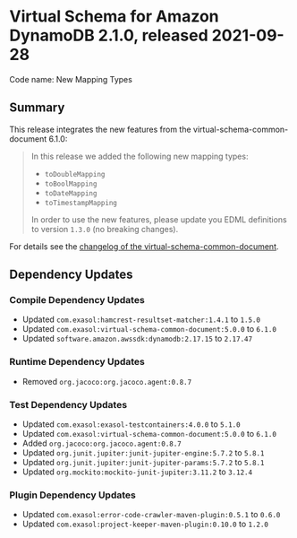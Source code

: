 # Virtual Schema for Amazon DynamoDB 2.1.0, released 2021-09-28

Code name: New Mapping Types

## Summary

This release integrates the new features from the virtual-schema-common-document 6.1.0:

> In this release we added the following new mapping types:
>
> * `toDoubleMapping`
> * `toBoolMapping`
> * `toDateMapping`
> * `toTimestampMapping`
>
> In order to use the new features, please update you EDML definitions to version `1.3.0` (no breaking changes).

For details see the [changelog of the virtual-schema-common-document](https://github.com/exasol/virtual-schema-common-document/blob/main/doc/changes/changes_6.1.0.md).

## Dependency Updates

### Compile Dependency Updates

* Updated `com.exasol:hamcrest-resultset-matcher:1.4.1` to `1.5.0`
* Updated `com.exasol:virtual-schema-common-document:5.0.0` to `6.1.0`
* Updated `software.amazon.awssdk:dynamodb:2.17.15` to `2.17.47`

### Runtime Dependency Updates

* Removed `org.jacoco:org.jacoco.agent:0.8.7`

### Test Dependency Updates

* Updated `com.exasol:exasol-testcontainers:4.0.0` to `5.1.0`
* Updated `com.exasol:virtual-schema-common-document:5.0.0` to `6.1.0`
* Added `org.jacoco:org.jacoco.agent:0.8.7`
* Updated `org.junit.jupiter:junit-jupiter-engine:5.7.2` to `5.8.1`
* Updated `org.junit.jupiter:junit-jupiter-params:5.7.2` to `5.8.1`
* Updated `org.mockito:mockito-junit-jupiter:3.11.2` to `3.12.4`

### Plugin Dependency Updates

* Updated `com.exasol:error-code-crawler-maven-plugin:0.5.1` to `0.6.0`
* Updated `com.exasol:project-keeper-maven-plugin:0.10.0` to `1.2.0`
